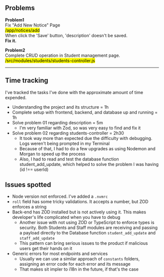 ## Problems
**Problem1** \
Fix "Add New Notice" Page \
<mark>/app/notices/add</mark> \
When click the 'Save' button, 'description' doesn't be saved. \
<b>Fix it.</b>

**Problem2** \
Complete CRUD operation in Student management page. \
<mark>/src/modules/students/students-controller.js</mark>

---

## Time tracking
I've tracked the tasks I've done with the approximate amount of time expended. 

- Understanding the project and its structure = 1h
- Complete setup with frontend, backend, and database up and running = 1h
- Solve problem 01 regarding description = 5m
  - I'm very familiar with Zod, so was very easy to find and fix it
- Solve problem 02 regarding students-controller = 2h30
  - It took way more than expected due the difficulty with debugging. Logs weren't being prompted in my Terminal
  - Because of that, I had to do a few upgrades as using Nodemon and Morgan to speed up the process
  - Also, I had to read and test the database function student_add_update, which helped to solve the problem I was having (id !== userId)

## Issues spotted
- Node version not enforced. I've added a `.nvmrc`
- `roll` field has some tricky validations. It accepts a number, but ZOD enforces a string
- Back-end has ZOD installed but is not actively using it. This makes developer's life complicated when you have to debug
  - Another issue with not using ZOD or TypeScript to enforce types is security. Both Students and Staff modules are receiving and passing a payload directly to the Database function `student_add_update` and `staff_add_update`
  - This pattern can bring serious issues to the product if malicious users get their hands on it
- Generic errors for most endpoints and services
  - Usually we can use a similar approach of `constants` folders, assigning an error code for each error and its message
  - That makes sit impler to i18n in the future, if that's the case
